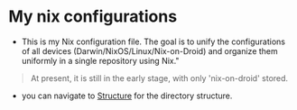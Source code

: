# My nix configurations

- This is my Nix configuration file. The goal is to unify the configurations of all devices (Darwin/NixOS/Linux/Nix-on-Droid) and organize them uniformly in a single repository using Nix."

> At present, it is still in the early stage, with only 'nix-on-droid' stored.

- you can navigate to [Structure](./docs/struct.txt) for the directory structure.
